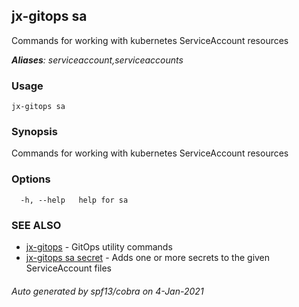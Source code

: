 ## jx-gitops sa

Commands for working with kubernetes ServiceAccount resources

***Aliases**: serviceaccount,serviceaccounts*

### Usage

```
jx-gitops sa
```

### Synopsis

Commands for working with kubernetes ServiceAccount resources

### Options

```
  -h, --help   help for sa
```

### SEE ALSO

* [jx-gitops](jx-gitops.md)	 - GitOps utility commands
* [jx-gitops sa secret](jx-gitops_sa_secret.md)	 - Adds one or more secrets to the given ServiceAccount files

###### Auto generated by spf13/cobra on 4-Jan-2021
